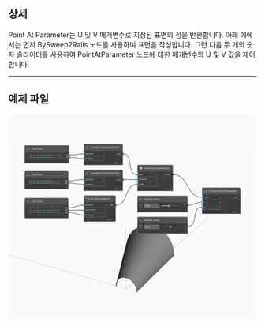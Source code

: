 ## 상세
Point At Parameter는 U 및 V 매개변수로 지정된 표면의 점을 반환합니다. 아래 예에서는 먼저 BySweep2Rails 노드를 사용하여 표면을 작성합니다. 그런 다음 두 개의 숫자 슬라이더를 사용하여 PointAtParameter 노드에 대한 매개변수의 U 및 V 값을 제어합니다.
___
## 예제 파일

![PointAtParameter](./Autodesk.DesignScript.Geometry.Surface.PointAtParameter_img.jpg)

